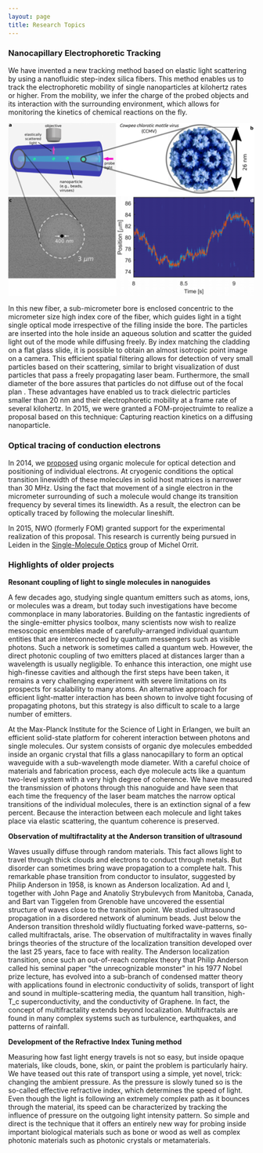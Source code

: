 ```yaml
---
layout: page
title: Research Topics
---
```


### Nanocapillary Electrophoretic Tracking
We have invented a new tracking method based on elastic light scattering by using a nanofluidic step-index silica fibers. This method enables us to track the electrophoretic mobility of single nanoparticles at kilohertz rates or higher. From the mobility, we infer the charge of the probed objects and its interaction with the surrounding environment, which allows for monitoring the kinetics of chemical reactions on the fly.

![Visual description of nanoCET](/images/nanoCET.png)

In this new fiber, a sub-micrometer bore is enclosed concentric to the micrometer size high index core of the fiber, which guides light in a tight single optical mode irrespective of the filling inside the bore. The particles are inserted into the hole inside an aqueous solution and scatter the guided light out of the mode while diffusing freely. By index matching the cladding on a flat glass slide, it is possible to obtain an almost isotropic point image on a camera. This efficient spatial filtering allows for detection of very small particles based on their scattering, similar to bright visualization of dust particles that pass a freely propagating laser beam. Furthermore, the small diameter of the bore assures that particles do not diffuse out of the focal plan . These advantages have enabled us to track dielectric particles smaller than 20 nm and their electrophoretic mobility at a frame rate of several kilohertz. In 2015, we were granted a FOM-projectruimte to realize a proposal based on this technique: Capturing reaction kinetics on a diffusing nanoparticle.

### Optical tracing of conduction electrons
In 2014, we [proposed](http://journals.aps.org/prb/abstract/10.1103/PhysRevB.90.205405) using organic molecule for optical detection and positioning of individual electrons. At cryogenic conditions the optical transition linewidth of these molecules in solid host matrices is narrower than 30 MHz. Using the fact that movement of a single electron in the micrometer surrounding of such a molecule would change its transition frequency by several times its linewidth. As a result, the electron can be optically traced by following the molecular lineshift.

In 2015, NWO \(formerly FOM\) granted support for the experimental realization of this proposal. This research is currently being pursued in Leiden in the [Single-Molecule Optics](http://www.single-molecule.nl) group of Michel Orrit.

### Highlights of older projects

__Resonant coupling of light to single molecules in nanoguides__

A few decades ago, studying single quantum emitters such as atoms, ions, or molecules was a dream, but today such investigations have become commonplace in many laboratories. Building on the fantastic ingredients of the single-emitter physics toolbox, many scientists now wish to realize mesoscopic ensembles made of carefully-arranged individual quantum entities that are interconnected by quantum messengers such as visible photons. Such a network is sometimes called a quantum web. However, the direct photonic coupling of two emitters placed at distances larger than a wavelength is usually negligible. To enhance this interaction, one might use high-finesse cavities and although the first steps have been taken, it remains a very challenging experiment with severe limitations on its prospects for scalability to many atoms. An alternative approach for efficient light-matter interaction has been shown to involve tight focusing of propagating photons, but this strategy is also difficult to scale to a large number of emitters.

At the Max-Planck Institute for the Science of Light in Erlangen, we built an efficient solid-state platform for coherent interaction between photons and single molecules. Our system consists of organic dye molecules embedded inside an organic crystal that fills a glass nanocapillary to form an optical waveguide with a sub-wavelength mode diameter. With a careful choice of materials and fabrication process, each dye molecule acts like a quantum two-level system with a very high degree of coherence. We have measured the transmission of photons through this nanoguide and have seen that each time the frequency of the laser beam matches the narrow optical transitions of the individual molecules, there is an extinction signal of a few percent. Because the interaction between each molecule and light takes place via elastic scattering, the quantum coherence is preserved. 

__Observation of multifractality at the Anderson transition of ultrasound__

Waves usually diffuse through random materials. This fact allows light to travel through thick clouds and electrons to conduct through metals. But disorder can sometimes bring wave propagation to a complete halt. This remarkable phase transition from conductor to insulator, suggested by Philip Anderson in 1958, is known as Anderson localization. Ad and I, together with John Page and Anatoliy Strybulevych from Manitoba, Canada, and Bart van Tiggelen from Grenoble have uncovered the essential structure of waves close to the transition point. We studied ultrasound propagation in a disordered network of aluminum beads. Just below the Anderson transition threshold wildly fluctuating forked wave-patterns, so-called multifractals, arise. The observation of multifractality in waves finally brings theories of the structure of the localization transition developed over the last 25 years, face to face with reality. The Anderson localization transition, once such an out-of-reach complex theory that Philip Anderson called his seminal paper "the unrecognizable monster" in his 1977 Nobel prize lecture, has evolved into a sub-branch of condensed matter theory with applications found in electronic conductivity of solids, transport of light and sound in multiple-scattering media, the quantum hall transition, high-T_c superconductivity, and the conductivity of Graphene. In fact, the concept of multifractality extends beyond localization. Multifractals are found in many complex systems such as turbulence, earthquakes, and patterns of rainfall.

__Development of the Refractive Index Tuning method__

Measuring how fast light energy travels is not so easy, but inside opaque materials, like clouds, bone, skin, or paint the problem is particularly hairy. We have teased out this rate of transport using a simple, yet novel, trick: changing the ambient pressure. As the pressure is slowly tuned so is the so-called effective refractive index, which determines the speed of light. Even though the light is following an extremely complex path as it bounces through the material, its speed can be characterized by tracking the influence of pressure on the outgoing light intensity pattern. So simple and direct is the technique that it offers an entirely new way for probing inside important biological materials such as bone or wood as well as complex photonic materials such as photonic crystals or metamaterials.
 